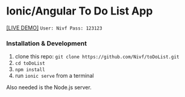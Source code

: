# Ionic/Angular To Do List App

[[LIVE DEMO]](https://to-do-list-site-demo.firebaseapp.com)
`User: Nivf Pass: 123123`

### Installation & Development

1. clone this repo: `git clone https://github.com/Nivf/toDoList.git`
2. `cd toDoList`
3. `npm install`
4. run `ionic serve` from a terminal

Also needed is the Node.js server.
